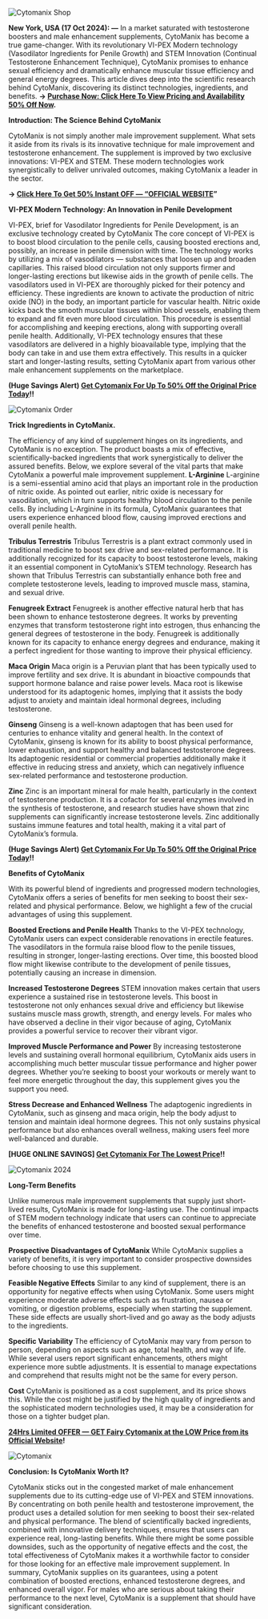 
![Cytomanix Shop](https://github.com/user-attachments/assets/08def02f-8b2a-44e9-bfe4-2078fd9ddbd1)



**New York, USA (17 Oct 2024): —** In a market saturated with testosterone boosters and male enhancement supplements, CytoManix has become a true game-changer. With its revolutionary VI-PEX Modern technology (Vasodilator Ingredients for Penile Growth) and STEM Innovation (Continual Testosterone Enhancement Technique), CytoManix promises to enhance sexual efficiency and dramatically enhance muscular tissue efficiency and general energy degrees. This article dives deep into the scientific research behind CytoManix, discovering its distinct technologies, ingredients, and benefits. **→ [Purchase Now: Click Here To View Pricing and Availability 50% Off Now](https://supplementcarts.com/cytomanix-official/).**


**Introduction: The Science Behind CytoManix**

CytoManix is not simply another male improvement supplement. What sets it aside from its rivals is its innovative technique for male improvement and testosterone enhancement. The supplement is improved by two exclusive innovations: VI-PEX and STEM. These modern technologies work synergistically to deliver unrivaled outcomes, making CytoManix a leader in the sector.


**→ [Click Here To Get 50% Instant OFF — “OFFICIAL WEBSITE](https://supplementcarts.com/cytomanix-official/)”**


**VI-PEX Modern Technology: An Innovation in Penile Development**

VI-PEX, brief for Vasodilator Ingredients for Penile Development, is an exclusive technology created by CytoManix The core concept of VI-PEX is to boost blood circulation to the penile cells, causing boosted erections and, possibly, an increase in penile dimension with time. The technology works by utilizing a mix of vasodilators — substances that loosen up and broaden capillaries. This raised blood circulation not only supports firmer and longer-lasting erections but likewise aids in the growth of penile cells.
The vasodilators used in VI-PEX are thoroughly picked for their potency and efficiency. These ingredients are known to activate the production of nitric oxide (NO) in the body, an important particle for vascular health. Nitric oxide kicks back the smooth muscular tissues within blood vessels, enabling them to expand and fit even more blood circulation. This procedure is essential for accomplishing and keeping erections, along with supporting overall penile health.
Additionally, VI-PEX technology ensures that these vasodilators are delivered in a highly bioavailable type, implying that the body can take in and use them extra effectively. This results in a quicker start and longer-lasting results, setting CytoManix apart from various other male enhancement supplements on the marketplace.


**(Huge Savings Alert) [Get Cytomanix For Up To 50% Off the Original Price Today](https://supplementcarts.com/cytomanix-official/)!!**


![Cytomanix Order](https://github.com/user-attachments/assets/f997ccfc-f0f4-4332-b78f-e2dbcf28edc3)


**Trick Ingredients in CytoManix.**

The efficiency of any kind of supplement hinges on its ingredients, and CytoManix is no exception. The product boasts a mix of effective, scientifically-backed ingredients that work synergistically to deliver the assured benefits. Below, we explore several of the vital parts that make CytoManix a powerful male improvement supplement.
**L-Arginine**
L-arginine is a semi-essential amino acid that plays an important role in the production of nitric oxide. As pointed out earlier, nitric oxide is necessary for vasodilation, which in turn supports healthy blood circulation to the penile cells. By including L-Arginine in its formula, CytoManix guarantees that users experience enhanced blood flow, causing improved erections and overall penile health.

**Tribulus Terrestris**
Tribulus Terrestris is a plant extract commonly used in traditional medicine to boost sex drive and sex-related performance. It is additionally recognized for its capacity to boost testosterone levels, making it an essential component in CytoManix’s STEM technology. Research has shown that Tribulus Terrestris can substantially enhance both free and complete testosterone levels, leading to improved muscle mass, stamina, and sexual drive.

**Fenugreek Extract**
Fenugreek is another effective natural herb that has been shown to enhance testosterone degrees. It works by preventing enzymes that transform testosterone right into estrogen, thus enhancing the general degrees of testosterone in the body. Fenugreek is additionally known for its capacity to enhance energy degrees and endurance, making it a perfect ingredient for those wanting to improve their physical efficiency.

**Maca Origin**
Maca origin is a Peruvian plant that has been typically used to improve fertility and sex drive. It is abundant in bioactive compounds that support hormone balance and raise power levels. Maca root is likewise understood for its adaptogenic homes, implying that it assists the body adjust to anxiety and maintain ideal hormonal degrees, including testosterone.

**Ginseng**
Ginseng is a well-known adaptogen that has been used for centuries to enhance vitality and general health. In the context of CytoManix, ginseng is known for its ability to boost physical performance, lower exhaustion, and support healthy and balanced testosterone degrees. Its adaptogenic residential or commercial properties additionally make it effective in reducing stress and anxiety, which can negatively influence sex-related performance and testosterone production.

**Zinc**
Zinc is an important mineral for male health, particularly in the context of testosterone production. It is a cofactor for several enzymes involved in the synthesis of testosterone, and research studies have shown that zinc supplements can significantly increase testosterone levels. Zinc additionally sustains immune features and total health, making it a vital part of CytoManix’s formula.


**(Huge Savings Alert) [Get Cytomanix For Up To 50% Off the Original Price Today](https://supplementcarts.com/cytomanix-official/)!!**


**Benefits of CytoManix**

With its powerful blend of ingredients and progressed modern technologies, CytoManix offers a series of benefits for men seeking to boost their sex-related and physical performance. Below, we highlight a few of the crucial advantages of using this supplement.

**Boosted Erections and Penile Health**
Thanks to the VI-PEX technology, CytoManix users can expect considerable renovations in erectile features. The vasodilators in the formula raise blood flow to the penile tissues, resulting in stronger, longer-lasting erections. Over time, this boosted blood flow might likewise contribute to the development of penile tissues, potentially causing an increase in dimension.

**Increased Testosterone Degrees**
STEM innovation makes certain that users experience a sustained rise in testosterone levels. This boost in testosterone not only enhances sexual drive and efficiency but likewise sustains muscle mass growth, strength, and energy levels. For males who have observed a decline in their vigor because of aging, CytoManix provides a powerful service to recover their vibrant vigor.

**Improved Muscle Performance and Power**
By increasing testosterone levels and sustaining overall hormonal equilibrium, CytoManix aids users in accomplishing much better muscular tissue performance and higher power degrees. Whether you’re seeking to boost your workouts or merely want to feel more energetic throughout the day, this supplement gives you the support you need.

**Stress Decrease and Enhanced Wellness**
The adaptogenic ingredients in CytoManix, such as ginseng and maca origin, help the body adjust to tension and maintain ideal hormone degrees. This not only sustains physical performance but also enhances overall wellness, making users feel more well-balanced and durable.


**[HUGE ONLINE SAVINGS] [Get Cytomanix For The Lowest Price](https://supplementcarts.com/cytomanix-official/)!!**


![Cytomanix 2024](https://github.com/user-attachments/assets/153f0e03-ee2b-4288-8b0e-29e6c63abad7)

  
**Long-Term Benefits**

Unlike numerous male improvement supplements that supply just short-lived results, CytoManix is made for long-lasting use. The continual impacts of STEM modern technology indicate that users can continue to appreciate the benefits of enhanced testosterone and boosted sexual performance over time.

**Prospective Disadvantages of CytoManix**
While CytoManix supplies a variety of benefits, it is very important to consider prospective downsides before choosing to use this supplement.

**Feasible Negative Effects**
Similar to any kind of supplement, there is an opportunity for negative effects when using CytoManix. Some users might experience moderate adverse effects such as frustration, nausea or vomiting, or digestion problems, especially when starting the supplement. These side effects are usually short-lived and go away as the body adjusts to the ingredients.

**Specific Variability**
The efficiency of CytoManix may vary from person to person, depending on aspects such as age, total health, and way of life. While several users report significant enhancements, others might experience more subtle adjustments. It is essential to manage expectations and comprehend that results might not be the same for every person.

**Cost**
CytoManix is positioned as a cost supplement, and its price shows this. While the cost might be justified by the high quality of ingredients and the sophisticated modern technologies used, it may be a consideration for those on a tighter budget plan.


**[24Hrs Limited OFFER — GET Fairy Cytomanix at the LOW Price from its Official Website](https://supplementcarts.com/cytomanix-official/)!**

![Cytomanix](https://github.com/user-attachments/assets/b6395ddc-7b94-4ea5-8338-3a7f8e84e465)



**Conclusion: Is CytoManix Worth It?**

CytoManix sticks out in the congested market of male enhancement supplements due to its cutting-edge use of VI-PEX and STEM innovations. By concentrating on both penile health and testosterone improvement, the product uses a detailed solution for men seeking to boost their sex-related and physical performance.
The blend of scientifically backed ingredients, combined with innovative delivery techniques, ensures that users can experience real, long-lasting benefits. While there might be some possible downsides, such as the opportunity of negative effects and the cost, the total effectiveness of CytoManix makes it a worthwhile factor to consider for those looking for an effective male improvement supplement.
In summary, CytoManix supplies on its guarantees, using a potent combination of boosted erections, enhanced testosterone degrees, and enhanced overall vigor. For males who are serious about taking their performance to the next level, CytoManix is a supplement that should have significant consideration.

